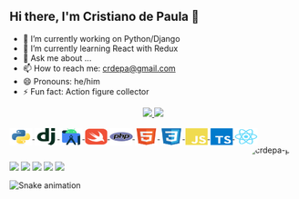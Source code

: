## Hi there, I'm Cristiano de Paula 👋

- 🔭 I’m currently working on Python/Django
- 🌱 I’m currently learning React with Redux
- 💬 Ask me about ...
- 📫 How to reach me: crdepa@gmail.com
- 😄 Pronouns: he/him
- ⚡ Fun fact: Action figure collector

<div align="center">
  <a href="https://github.com/crdepa">
  <img height="180em" src="https://github-readme-stats.vercel.app/api?username=crdepa&show_icons=true&theme=dracula&include_all_commits=true&count_private=true"/>
  <img height="180em" src="https://github-readme-stats.vercel.app/api/top-langs/?username=crdepa&layout=compact&langs_count=7&theme=dracula"/>
</div>

<div style="display: inline_block"><br>
  <img align="center" alt="crdepa-Python" height="30" width="40" src="https://raw.githubusercontent.com/devicons/devicon/master/icons/python/python-original.svg">
  <img align="center" alt="crdepa-Django" height="30" width="40" src="https://raw.githubusercontent.com/devicons/devicon/master/icons/django/django-plain.svg">
  <img align="center" alt="crdepa-Android" height="30" width="40" src="https://raw.githubusercontent.com/devicons/devicon/master/icons/androidstudio/androidstudio-original.svg">
  <img align="center" alt="crdepa-Swift" height="30" width="40" src="https://raw.githubusercontent.com/devicons/devicon/master/icons/swift/swift-original.svg">
  <img align="center" alt="crdepa-PHP" height="30" width="40" src="https://raw.githubusercontent.com/devicons/devicon/master/icons/php/php-original.svg">
  <img align="center" alt="crdepa-HTML" height="30" width="40" src="https://raw.githubusercontent.com/devicons/devicon/master/icons/html5/html5-original.svg">
  <img align="center" alt="crdepa-CSS" height="30" width="40" src="https://raw.githubusercontent.com/devicons/devicon/master/icons/css3/css3-original.svg">
  <img align="center" alt="crdepa-Js" height="30" width="40" src="https://raw.githubusercontent.com/devicons/devicon/master/icons/javascript/javascript-plain.svg">
  <img align="center" alt="crdepa-Ts" height="30" width="40" src="https://raw.githubusercontent.com/devicons/devicon/master/icons/typescript/typescript-plain.svg">
  <img align="center" alt="crdepa-React" height="30" width="40" src="https://raw.githubusercontent.com/devicons/devicon/master/icons/react/react-original.svg">
  <img align="right" alt="crdepa-pic" height="150" style="border-radius:50px;" src="https://mrbytesolutions.com/img/hip-hop-graffiti.jpg">
</div>
  
  ##
  
<div> 
  <a href="https://www.youtube.com/channel/UCuQ6ClyP9dDxeko7Ugbs-6g" target="_blank"><img src="https://img.shields.io/badge/YouTube-FF0000?style=for-the-badge&logo=youtube&logoColor=white" target="_blank"></a>
  <a href="https://instagram.com/crdepa" target="_blank"><img src="https://img.shields.io/badge/-Instagram-%23E4405F?style=for-the-badge&logo=instagram&logoColor=white" target="_blank"></a>
  <a href="https://discord.gg/82bRNXQQ3t" target="_blank"><img src="https://img.shields.io/badge/Discord-7289DA?style=for-the-badge&logo=discord&logoColor=white" target="_blank"></a> 
  <a href="mailto:crdepa@gmail.com"><img src="https://img.shields.io/badge/-Gmail-%23333?style=for-the-badge&logo=gmail&logoColor=white" target="_blank"></a>
  <a href="https://www.linkedin.com/in/cristiano-de-paula/" target="_blank"><img src="https://img.shields.io/badge/-LinkedIn-%230077B5?style=for-the-badge&logo=linkedin&logoColor=white" target="_blank"></a> 
 
  ![Snake animation](https://github.com/crdepa/crdepa/blob/output/github-contribution-grid-snake.svg)
 
</div>
